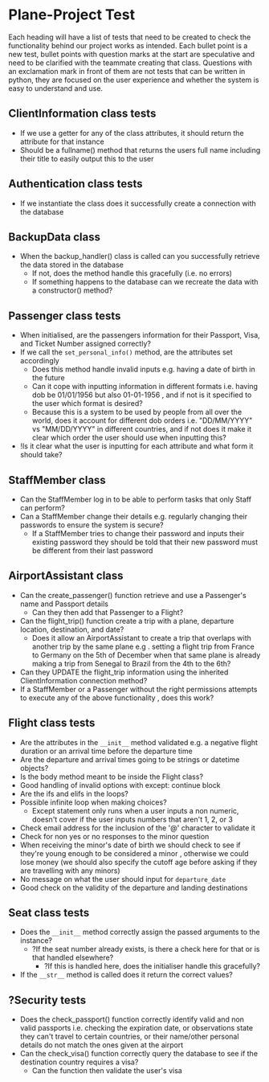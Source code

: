 # Plane-Project Test
Each heading will have a list of tests that need to be created to check the functionality behind our project works as
 intended. Each bullet point is a new test, bullet points with question marks at the start are speculative and need
  to be clarified with the teammate creating that class. Questions with an exclamation mark in front of them are not
   tests that can be written in python, they are focused on the user experience and whether the system is easy to
    understand and use.
## ClientInformation class tests
- If we use a getter for any of the class attributes, it should return the attribute for that instance
- Should be a fullname() method that returns the users full name including their title to easily output this to the user
## Authentication class tests
- If we instantiate the class does it successfully create a connection with the database
## BackupData class
- When the backup_handler() class is called can you successfully retrieve the data stored in the database
    - If not, does the method handle this gracefully (i.e. no errors)
    - If something happens to the database can we recreate the data with a constructor() method?
## Passenger class tests
- When initialised, are the passengers information for their Passport, Visa, and Ticket Number assigned correctly?
- If we call the ```set_personal_info()``` method, are the attributes set accordingly
    - Does this method handle invalid inputs e.g. having a date of birth in the future
    - Can it cope with inputting information in different formats i.e. having dob be 01/01/1956 but also 01-01-1956
    , and if not is it specified to the user which format is desired?
    - Because this is a system to be used by people from all over the world, does it account for different dob orders
     i.e. "DD/MM/YYYY" vs "MM/DD/YYYY" in different countries, and if not does it make it clear which order the user
      should use when inputting this?
- !Is it clear what the user is inputting for each attribute and what form it should take?
## StaffMember class
- Can the StaffMember log in to be able to perform tasks that only Staff can perform?
- Can a StaffMember change their details e.g. regularly changing their passwords to ensure the system is secure?
    - If a StaffMember tries to change their password and inputs their existing password they should be told that
     their new password must be different from their last password
## AirportAssistant class
- Can the create_passenger() function retrieve and use a Passenger's name and Passport details
    - Can they then add that Passenger to a Flight?
- Can the flight_trip() function create a trip with a plane, departure location, destination, and date?
    - Does it allow an AirportAssistant to create a trip that overlaps with another trip by the same plane e.g
    . setting a flight trip from France to Germany on the 5th of December when that same plane is already making a
     trip from Senegal to Brazil from the 4th to the 6th?
- Can they UPDATE the flight_trip information using the inherited ClientInformation connection method?
- If a StaffMember or a Passenger without the right permissions attempts to execute any of the above functionality
, does this work?

## Flight class tests
- Are the attributes in the ```__init__``` method validated e.g. a negative flight duration or an arrival time before
 the departure time
- Are the departure and arrival times going to be strings or datetime objects?
- Is the body method meant to be inside the Flight class?
- Good handling of invalid options with except: continue block
- Are the ifs and elifs in the loops?
- Possible infinite loop when making choices?
    - Except statement only runs when a user inputs a non numeric, doesn't cover if the user inputs numbers that aren't 
      1, 2, or 3
- Check email address for the inclusion of the '@' character to validate it
- Check for non yes or no responses to the minor question
- When receiving the minor's date of birth we should check to see if they're young enough to be considered a minor
, otherwise we could lose money (we should also specify the cutoff age before asking if they are travelling with any
 minors)
- No message on what the user should input for ```departure_date```
- Good check on the validity of the departure and landing destinations
## Seat class tests
- Does the ```__init__``` method correctly assign the passed arguments to the instance?
    - ?If the seat number already exists, is there a check here for that or is that handled elsewhere?
        - ?If this is handled here, does the initialiser handle this gracefully?
- If the ```__str__``` method is called does it return the correct values?

## ?Security tests
- Does the check_passport() function correctly identify valid and non valid passports i.e. checking the expiration
 date, or observations state they can't travel to certain countries, or their name/other personal details do not
  match the ones given at the airport
- Can the check_visa() function correctly query the database to see if the destination country requires a visa?
    - Can the function then validate the user's visa